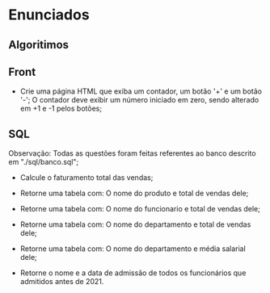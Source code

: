 # Enunciados

## Algoritimos

## Front

* Crie uma página HTML que exiba um contador, um botão '+' e um botão '-'; O contador deve exibir um número iniciado em zero, sendo alterado em +1 e -1 pelos botões;

## SQL

Observação: Todas as questões foram feitas referentes ao banco descrito em "./sql/banco.sql";

* Calcule o faturamento total das vendas;

* Retorne uma tabela com: O nome do produto e total de vendas dele;

* Retorne uma tabela com: O nome do funcionario e total de vendas dele;

* Retorne uma tabela com: O nome do departamento e total de vendas dele;

* Retorne uma tabela com: O nome do departamento e média salarial dele;

* Retorne o nome e a data de admissão de todos os funcionários que admitidos antes de 2021.
